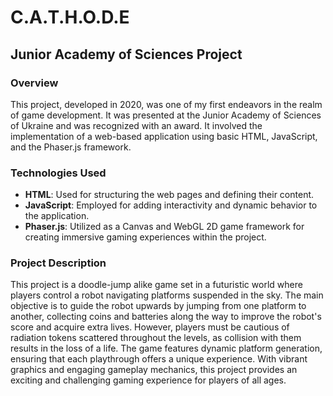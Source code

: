 # C.A.T.H.O.D.E
## Junior Academy of Sciences Project

### Overview
This project, developed in 2020, was one of my first endeavors in the realm of game development. It was presented at the Junior Academy of Sciences of Ukraine and was recognized with an award. It involved the implementation of a web-based application using basic HTML, JavaScript, and the Phaser.js framework.


### Technologies Used
- **HTML**: Used for structuring the web pages and defining their content.
- **JavaScript**: Employed for adding interactivity and dynamic behavior to the application.
- **Phaser.js**: Utilized as a Canvas and WebGL 2D game framework for creating immersive gaming experiences within the project.

### Project Description
This project is a doodle-jump alike game set in a futuristic world where players control a robot navigating platforms suspended in the sky. The main objective is to guide the robot upwards by jumping from one platform to another, collecting coins and batteries along the way to improve the robot's score and acquire extra lives. However, players must be cautious of radiation tokens scattered throughout the levels, as collision with them results in the loss of a life. The game features dynamic platform generation, ensuring that each playthrough offers a unique experience. With vibrant graphics and engaging gameplay mechanics, this project provides an exciting and challenging gaming experience for players of all ages.
